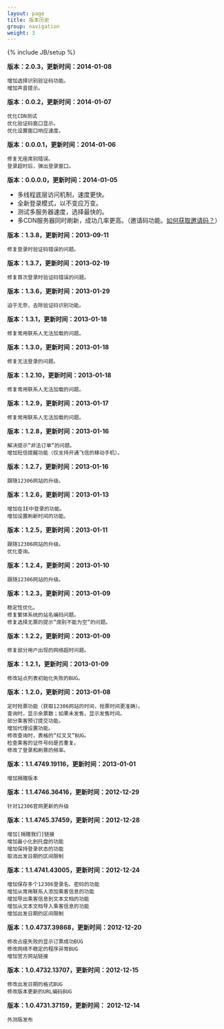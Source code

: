 ```yaml
---
layout: page
title: 版本历史
group: navigation
weight: 3
---
```


{% include JB/setup %}

**版本：2.0.3，更新时间：2014-01-08**

	增加选择识别验证码功能。
	增加声音提示。

**版本：0.0.2，更新时间：2014-01-07**

	优化CDN测试
	优化验证码窗口显示。
	优化设置窗口响应速度。

**版本：0.0.0.1，更新时间：2014-01-06**

	修复无座席别错误。
	登录超时后，弹出登录窗口。

**版本：0.0.0.0，更新时间：2014-01-05**

  - 多线程底层访问机制，速度更快。
  - 全新登录模式，以不变应万变。
  - 测试多服务器速度，选择最快的。
  - 多CDN服务器同时刷新，成功几率更高。（邀请码功能。<a href='invite.html'>如何获取邀请码？</a>）

**版本：1.3.8，更新时间：2013-09-11**

	修复登录时验证码错误的问题。

**版本：1.3.7，更新时间：2013-02-19**

	修复首次登录时验证码错误的问题。

**版本：1.3.6，更新时间：2013-01-29**

	迫于无奈，去除验证码识别功能。

**版本：1.3.1，更新时间：2013-01-18**

	修复常用联系人无法加载的问题。

**版本：1.3.0，更新时间：2013-01-18**

	修复无法登录的问题。

**版本：1.2.10，更新时间：2013-01-18**

	修复常用联系人无法加载的问题。

**版本：1.2.9，更新时间：2013-01-17**

	修复常用联系人无法加载的问题。

**版本：1.2.8，更新时间：2013-01-16**

	解决提示“非法订单”的问题。
	增加短信提醒功能（仅支持开通飞信的移动手机）。

**版本：1.2.7，更新时间：2013-01-16**

	跟随12306网站的升级。

**版本：1.2.6，更新时间：2013-01-13**

	增加在IE中登录的功能。
	增加设置刷新时间的功能。

**版本：1.2.5，更新时间：2013-01-11**

	跟随12306网站的升级。
	优化查询。

**版本：1.2.4，更新时间：2013-01-10**

	跟随12306网站的升级。

**版本：1.2.3，更新时间：2013-01-09**

	稳定性优化。
	修复繁体系统的站名编码问题。
	修复选择无票的提示“席别不能为空”的问题。

**版本：1.2.2，更新时间：2013-01-09**

	修复部分用户出现的网络超时问题。

**版本：1.2.1，更新时间：2013-01-09**

	修改站点列表初始化失败的BUG。

**版本：1.2.0，更新时间：2013-01-08**

	定时抢票功能（获取12306网站的时间，抢票时间更准确）。
	查询时，显示余票数；如果未发售，显示发售时间。
	部分乘客预订提交功能。
	增加代理设置功能。
	修改查询时，表格的“红叉叉”BUG。
	检查乘客的证件号码是否重复。
	修改了登录和刷票的频率。

**版本：1.1.4749.19116，更新时间：2013-01-01**

	增加捐赠版本

**版本：1.1.4746.36416，更新时间：2012-12-29**

	针对12306官网更新的升级

**版本：1.1.4745.37459，更新时间：2012-12-28**

	增加[捐赠我们]链接
	增加最小化到托盘的功能
	增加保持登录状态的功能
	取消出发日期的区间限制

**版本：1.1.4741.43005，更新时间：2012-12-24**

	增加保存多个12306登录名、密码的功能
	增加从常用联系人添加乘客信息的功能
	增加导出乘客信息到文本文档的功能
	增加从文本文档导入乘客信息的功能
	增加出发日期的区间限制

**版本：1.0.4737.39868，更新时间：2012-12-20**

	修改占座失败的显示订票成功BUG
	修改网络不稳定的程序异常BUG
	增加官方网站链接
	
**版本：1.0.4732.13707，更新时间：2012-12-15**

	修改出发日期的格式BUG
	修改版本更新的URL编码BUG
	
**版本：1.0.4731.37159，更新时间： 2012-12-14**

	外测版发布